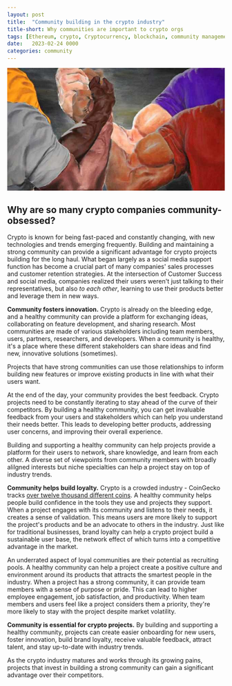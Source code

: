 ```yaml
---
layout: post
title:  "Community building in the crypto industry"
title-short: Why communities are important to crypto orgs
tags: [Ethereum, crypto, Cryptocurrency, blockchain, community management, community building]
date:   2023-02-24 0000
categories: community
---
```


![Community is important](\assets\img\blog\2023\community-in-crypto\11d.jpg)


<h2>Why are so many crypto companies community-obsessed?</h2>

Crypto is known for being fast-paced and constantly changing, with new technologies and trends emerging frequently. Building and maintaining a strong community can provide a significant advantage for crypto projects building for the long haul. What began largely as a social media support function has become a crucial part of many companies' sales processes and customer retention strategies. At the intersection of Customer Success and social media, companies realized their users weren't just talking to their representatives, but also _to each other_, learning to use their products better and leverage them in new ways. 

**Community fosters innovation.** Crypto is already on the bleeding edge, and a healthy community can provide a platform for exchanging ideas, collaborating on feature development, and sharing research. Most communities are made of various stakeholders including team members, users, partners, researchers, and developers. When a community is healthy, it's a place where these different stakeholders can share ideas and find new, innovative solutions (sometimes). 

Projects that have strong communities can use those relationships to inform building new features or improve existing products in line with what their users want.

At the end of the day, your community provides the best feedback. Crypto projects need to be constantly iterating to stay ahead of the curve of their competitors. By building a healthy community, you can get invaluable feedback from your users and stakeholders which can help you understand their needs better. This leads to developing better products, addressing user concerns, and improving their overall experience.

Building and supporting a healthy community can help projects provide a platform for their users to network, share knowledge, and learn from each other. A diverse set of viewpoints from community members with broadly alilgned interests but niche specialties can help a project stay on top of industry trends.

**Community helps build loyalty.** Crypto is a crowded industry - CoinGecko tracks [over twelve thousand different coins][coingecko]. A healthy community helps people build confidence in the tools they use and projects they support. When a project engages with its community and listens to their needs, it creates a sense of validation. This means users are more likely to support the project's products and be an advocate to others in the industry. Just like for traditional businesses, brand loyalty can help a crypto project build a sustainable user base, the network effect of which turns into a competitive advantage in the market.

An underrated aspect of loyal communities are their potential as recruiting pools. A healthy community can help a project create a positive culture and environment around its products that attracts the smartest people in the industry. When a project has a strong community, it can provide team members with a sense of purpose or pride. This can lead to higher employee engagement, job satisfaction, and productivity. When team members and users feel like a project considers them a priority, they're more likely to stay with the project despite market volatility.

**Community is essential for crypto projects.** By building and supporting a healthy community, projects can create easier onboarding for new users, foster innovation, build brand loyalty, receive valuable feedback, attract talent, and stay up-to-date with industry trends. 

As the crypto industry matures and works through its growing pains, projects that invest in building a strong community can gain a significant advantage over their competitors.




[coingecko]: https://www.coingecko.com/